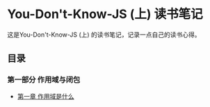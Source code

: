 # You-Don't-Know-JS (上) 读书笔记

这是You-Don't-Know-JS (上) 的读书笔记，记录一点自己的读书心得。


## 目录

### 第一部分 作用域与闭包

* [第一章 作用域是什么](https://github.com/allenGKC/You-Do-Not-Know-JS-Reading-Note/issues/1)
